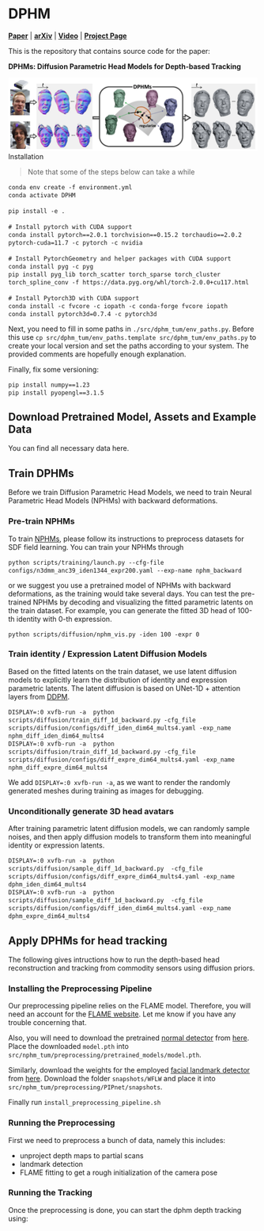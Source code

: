 # DPHM

[**Paper**](https://arxiv.org/abs/2312.01068.pdf) | [**arXiv**](https://arxiv.org/abs/2312.01068.pdf)  | [**Video**](https://youtu.be/w_EJ5LDJ7T4) | [**Project Page**](https://tangjiapeng.github.io/projects/DPHMs/) <br>

This is the repository that contains source code for the paper:

**DPHMs: Diffusion Parametric Head Models for Depth-based Tracking**
<div style="text-align: center">
<img src="media/pipeline.png" />
</div
- We present DPHMs, a diffusion parametric head model which is used for robust head reconstruction and expression tracking from monocular depth sequences. 
- Leveraging the DPHM diffusion prior, we effectively constrain the identity and expression codes on the underlying latent manifold when fitting to noisy and partial observations of commodity depth sensors.

## Installation
> Note that some of the steps below can take a while
```
conda env create -f environment.yml   
conda activate DPHM

pip install -e .

# Install pytorch with CUDA support
conda install pytorch==2.0.1 torchvision==0.15.2 torchaudio==2.0.2 pytorch-cuda=11.7 -c pytorch -c nvidia

# Install PytorchGeometry and helper packages with CUDA support
conda install pyg -c pyg
pip install pyg_lib torch_scatter torch_sparse torch_cluster torch_spline_conv -f https://data.pyg.org/whl/torch-2.0.0+cu117.html

# Install Pytorch3D with CUDA support
conda install -c fvcore -c iopath -c conda-forge fvcore iopath
conda install pytorch3d=0.7.4 -c pytorch3d
```

Next, you need to fill in some paths in `./src/dphm_tum/env_paths.py`.
Before this use `cp src/dphm_tum/env_paths.template src/dphm_tum/env_paths.py` to create your local version and 
set the paths according to your system.
The provided comments are hopefully enough explanation.

Finally, fix some versioning:
```
pip install numpy==1.23
pip install pyopengl==3.1.5
```

## Download Pretrained Model, Assets and Example Data

You can find all necessary data here.

## Train DPHMs

Before we train Diffusion Parametric Head Models, we need to train Neural Parametric Head Models (NPHMs) with backward deformations. 

### Pre-train NPHMs 
To train [NPHMs](https://github.com/SimonGiebenhain/NPHM), please follow its instructions 
to preprocess datasets for SDF field learning.  You can train your NPHMs through
```
python scripts/training/launch.py --cfg-file configs/n3dmm_anc39_iden1344_expr200.yaml --exp-name nphm_backward
```
or we suggest you use a pretrained model of NPHMs with backward deformations, as the training would take several days. You can test the pre-trained NPHMs by decoding and visualizing the fitted parametric latents on the train dataset. For example, you can generate the fitted 3D head of 100-th identity with 0-th expression.
```
python scripts/diffusion/nphm_vis.py -iden 100 -expr 0
```

### Train identity / Expression Latent Diffusion Models
Based on the fitted latents on the train dataset, we use latent diffusion models to explicitly learn the distribution of identity and expression parametric latents.
The latent diffusion is based on UNet-1D + attention layers from [DDPM](https://github.com/lucidrains/denoising-diffusion-pytorch/blob/main/denoising_diffusion_pytorch/denoising_diffusion_pytorch_1d.py).
```
DISPLAY=:0 xvfb-run -a  python scripts/diffusion/train_diff_1d_backward.py -cfg_file scripts/diffusion/configs/diff_iden_dim64_mults4.yaml -exp_name nphm_diff_iden_dim64_mults4
DISPLAY=:0 xvfb-run -a  python scripts/diffusion/train_diff_1d_backward.py -cfg_file scripts/diffusion/configs/diff_expre_dim64_mults4.yaml -exp_name nphm_diff_expre_dim64_mults4
```
We add ```DISPLAY=:0 xvfb-run -a```, as we want to render the randomly generated meshes during training as images for debugging.

### Unconditionally generate 3D head avatars
After training parametric latent diffusion models, we can randomly sample noises, and then apply diffusion models to transform them into meaningful identity or expression latents.
```
DISPLAY=:0 xvfb-run -a  python scripts/diffusion/sample_diff_1d_backward.py  -cfg_file scripts/diffusion/configs/diff_expre_dim64_mults4.yaml -exp_name dphm_iden_dim64_mults4 
DISPLAY=:0 xvfb-run -a  python scripts/diffusion/sample_diff_1d_backward.py  -cfg_file scripts/diffusion/configs/diff_iden_dim64_mults4.yaml -exp_name dphm_expre_dim64_mults4 
```

## Apply DPHMs for head tracking

The following gives intructions how to run the depth-based head reconstruction and tracking from commodity sensors using diffusion priors.

### Installing the Preprocessing Pipeline

Our preprocessing pipeline relies on the FLAME model. Therefore, you will need an account for the [FLAME website](https://flame.is.tue.mpg.de/).
Let me know if you have any trouble concerning that.

Also, you will need to download the pretrained [normal detector](https://github.com/boukhayma/face_normals/tree/5d6f21098b60dd5b43f82525383b2697df6e712b) from [here](https://drive.google.com/file/d/1Qb7CZbM13Zpksa30ywjXEEHHDcVWHju_/edit).
Place the downloaded `model.pth` into `src/nphm_tum/preprocessing/pretrained_models/model.pth`.

Similarly, download the weights for the employed [facial landmark detector](https://github.com/jhb86253817/PIPNet) from [here](https://drive.google.com/drive/folders/17OwDgJUfuc5_ymQ3QruD8pUnh5zHreP2).
Download the folder `snapshots/WFLW` and place it into `src/nphm_tum/preprocessing/PIPnet/snapshots`. 

Finally run `install_preprocessing_pipeline.sh`

### Running the Preprocessing

First we need to preprocess a bunch of data, namely this includes:
- unproject depth maps to partial scans
- landmark detection
- FLAME fitting to get a rough initialization of the camera pose


### Running the Tracking

Once the preprocessing is done, you can start the dphm depth tracking using:


